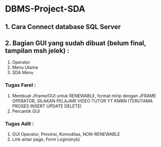 # DBMS-Project-SDA

## 1. Cara Connect database SQL Server


## 2. Bagian GUI yang sudah dibuat (belum final, tampilan msh jelek) :
1. Operator
2. Menu Utama
3. SDA Menu

### Tugas Farel :
1. Membuat Jframe/GUI untuk RENEWABLE, format mirip dengan JFRAME OPERATOR, SILAKAN PELAJARI VIDEO TUTOR YT KMRN (TERUTAMA PROSES INSERT UPDATE DELETE)
2. Percantik GUI
### Tugas Adit :
1. GUI Operator, Provinsi, Komoditas, NON-RENEWABLE
2. Link antar page, Form Login(myb)


